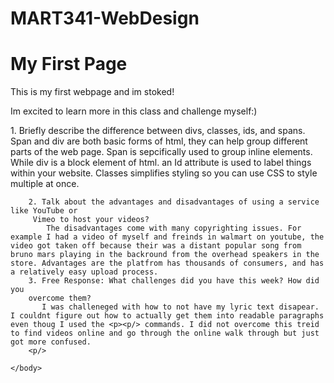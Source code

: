 # MART341-WebDesign
<!DOCTYPE html>
<html>
    <head>
        <title>This is my first page</title>
    </head>
    <body>
        <h1>My First Page</h1>
        <p>
            This is my first webpage and im stoked!
        </p>
        <p>
            Im excited to learn more in this class and challenge myself:)
        </p>
        <p>
        1. Briefly describe the difference between divs, classes, ids, and spans.
            Span and div are both basic forms of html, they can help group different parts of the web page. Span is sepcifically used to group inline elements. While div is a block element of html. an Id attribute is used to label things within your website. Classes simplifies styling so you can use CSS to style multiple at once. 
            
        2. Talk about the advantages and disadvantages of using a service like YouTube or
         Vimeo to host your videos?
            The disadvantages come with many copyrighting issues. For example I had a video of myself and freinds in walmart on youtube, the video got taken off because their was a distant popular song from bruno mars playing in the backround from the overhead speakers in the store. Advantages are the platfrom has thousands of consumers, and has a relatively easy upload process.
        3. Free Response: What challenges did you have this week? How did you
        overcome them?
           I was challeneged with how to not have my lyric text disapear. I couldnt figure out how to actually get them into readable paragraphs even thoug I used the <p><p/> commands. I did not overcome this treid to find videos online and go through the online walk through but just got more confused.
        <p/>
    
    </body>
</html>
